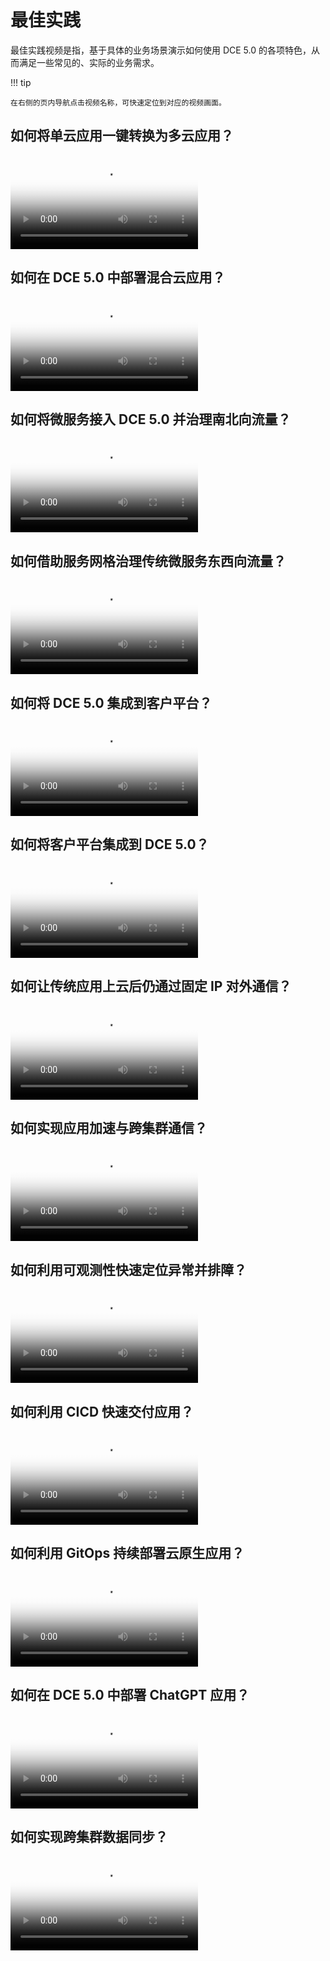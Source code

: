# 最佳实践

最佳实践视频是指，基于具体的业务场景演示如何使用 DCE 5.0 的各项特色，从而满足一些常见的、实际的业务需求。

!!! tip

    在右侧的页内导航点击视频名称，可快速定位到对应的视频画面。

## 如何将单云应用一键转换为多云应用？

<div class="responsive-video-container">
<video controls src="https://harbor-test2.cn-sh2.ufileos.com/docs/videos/crosscloud-migrate-zh.mp4" preload="metadata" poster="images/multicloud-convert.png"></video>
</div>

## 如何在 DCE 5.0 中部署混合云应用？

<div class="responsive-video-container">
<video controls src="https://harbor-test2.cn-sh2.ufileos.com/docs/videos/failover-zh.mp4" preload="metadata" poster="images/hybrid-expansion.png"></video>
</div>

## 如何将微服务接入 DCE 5.0 并治理南北向流量？

<div class="responsive-video-container">
<video controls src="https://harbor-test2.cn-sh2.ufileos.com/docs/videos/microservice01.mov" preload="metadata" poster="images/south-north.png"></video>
</div>

## 如何借助服务网格治理传统微服务东西向流量？

<div class="responsive-video-container">
<video controls src="https://harbor-test2.cn-sh2.ufileos.com/docs/videos/microservice02.mp4" preload="metadata" poster="images/west-east.png"></video>
</div>

## 如何将 DCE 5.0 集成到客户平台？

<div class="responsive-video-container">
<video controls src="https://harbor-test2.cn-sh2.ufileos.com/docs/videos/oem-out.mp4" preload="metadata" poster="images/oem-out.png"></video>
</div>

## 如何将客户平台集成到 DCE 5.0？

<div class="responsive-video-container">
<video controls src="https://harbor-test2.cn-sh2.ufileos.com/docs/videos/oem-in.mp4" preload="metadata" poster="images/oem-in.png"></video>
</div>

## 如何让传统应用上云后仍通过固定 IP 对外通信？

<div class="responsive-video-container">
<video controls src="https://harbor-test2.cn-sh2.ufileos.com/docs/videos/underlay-ip.mp4" preload="metadata" poster="images/underlay-ip.png"></video>
</div>

## 如何实现应用加速与跨集群通信？

<div class="responsive-video-container">
<video controls src="https://harbor-test2.cn-sh2.ufileos.com/docs/videos/network-cross-cluster.mp4" preload="metadata" poster="images/network-cross-cluster.png"></video>
</div>

## 如何利用可观测性快速定位异常并排障？

<div class="responsive-video-container">
<video controls src="https://harbor-test2.cn-sh2.ufileos.com/docs/videos/insight.mp4" preload="metadata" poster="images/insight.png"></video>
</div>

## 如何利用 CICD 快速交付应用？

<div class="responsive-video-container">
<video controls src="https://harbor-test2.cn-sh2.ufileos.com/docs/videos/app-release.mp4" preload="metadata" poster="images/amamba-app-release.png"></video>
</div>

## 如何利用 GitOps 持续部署云原生应用？

<div class="responsive-video-container">
<video controls src="https://harbor-test2.cn-sh2.ufileos.com/docs/videos/gitops.mp4" preload="metadata" poster="images/gitops.png"></video>
</div>

## 如何在 DCE 5.0 中部署 ChatGPT 应用？

<div class="responsive-video-container">
<video controls src="https://harbor-test2.cn-sh2.ufileos.com/docs/videos/pgvector.mp4" preload="metadata" poster="images/pgvector.png"></video>
</div>

## 如何实现跨集群数据同步？

<div class="responsive-video-container">
<video controls src="https://harbor-test2.cn-sh2.ufileos.com/docs/videos/redis-sync.mp4" preload="metadata" poster="images/redis-sync.png"></video>
</div>
